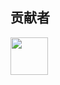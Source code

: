 ## 贡献者
<div>
  <a target="_blank" href="https/github.com/e72uj">
    <img 
      title="furau" 
      alt="furau" 
      loading="lazy" 
      width="60" 
      height="60" 
      decoding="async" 
      data-nimg="1" 
      class="rounded-full drop-shadow-sm" 
      src="https://avatars.githubusercontent.com/u/178103971?v=4" 
      style="color: transparent;"
    />
  </a>
</div>